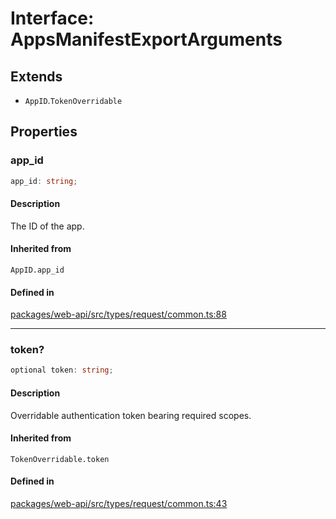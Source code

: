 # Interface: AppsManifestExportArguments

## Extends

- `AppID`.`TokenOverridable`

## Properties

### app\_id

```ts
app_id: string;
```

#### Description

The ID of the app.

#### Inherited from

`AppID.app_id`

#### Defined in

[packages/web-api/src/types/request/common.ts:88](https://github.com/slackapi/node-slack-sdk/blob/c15385ef93ccdde9702f52f7d1f445999203d794/packages/web-api/src/types/request/common.ts#L88)

***

### token?

```ts
optional token: string;
```

#### Description

Overridable authentication token bearing required scopes.

#### Inherited from

`TokenOverridable.token`

#### Defined in

[packages/web-api/src/types/request/common.ts:43](https://github.com/slackapi/node-slack-sdk/blob/c15385ef93ccdde9702f52f7d1f445999203d794/packages/web-api/src/types/request/common.ts#L43)
